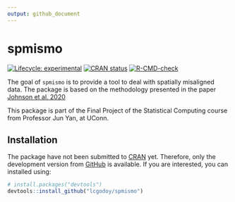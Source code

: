 ```yaml
---
output: github_document
---
```


<!-- README.md is generated from README.Rmd. Please edit that file -->



# spmismo

<!-- badges: start -->
[![Lifecycle: experimental](https://img.shields.io/badge/lifecycle-experimental-orange.svg)](https://www.tidyverse.org/lifecycle/#experimental)
[![CRAN status](https://www.r-pkg.org/badges/version/spmismo)](https://CRAN.R-project.org/package=spmismo)
[![R-CMD-check](https://github.com/lcgodoy/spmismo/workflows/R-CMD-check/badge.svg)](https://github.com/lcgodoy/spmismo/actions)
<!-- badges: end -->

The goal of `spmismo` is to provide a tool to deal with spatially misaligned
data. The package is based on the methodology presented in the paper 
[Johnson et al. 2020](https://ij-healthgeographics.biomedcentral.com/articles/10.1186/s12942-020-00200-w)

This package is part of the Final Project of the Statistical Computing course
from Professor Jun Yan, at UConn.

## Installation

The package have not been submitted to [CRAN](https://CRAN.R-project.org)
yet. Therefore, only the development version from [GitHub](https://github.com/)
is available. If you are interested, you can installed using:
``` r
# install.packages("devtools")
devtools::install_github("lcgodoy/spmismo")
```
